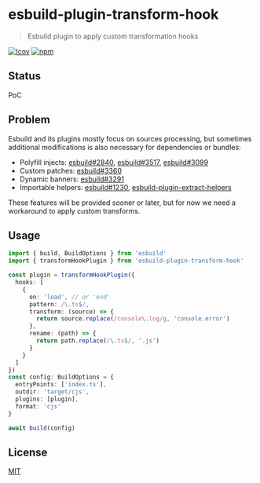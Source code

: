 # esbuild-plugin-transform-hook
> Esbuild plugin to apply custom transformation hooks

[![lcov](https://img.shields.io/badge/dynamic/json?url=https%3A%2F%2Fgithub.com%2Fantongolub%2Fmisc%2Freleases%2Fdownload%2Flcov%2Flcov-sum.json&query=%24.scopes.packages_esbuild_plugin_transform_hook.max&label=lcov&color=brightgreen)](https://github.com/antongolub/misc/releases/download/lcov/lcov.info)
[![npm](https://img.shields.io/npm/v/esbuild-plugin-transform-hook.svg?&color=white)](https://www.npmjs.com/package/esbuild-plugin-transform-hook)

## Status
PoC

## Problem
Esbuild and its plugins mostly focus on sources processing, but sometimes additional modifications is also necessary for dependencies or bundles:
* Polyfill injects: [esbuild#2840](https://github.com/evanw/esbuild/issues/2840), [esbuild#3517](https://github.com/evanw/esbuild/issues/3517), [esbuild#3099](https://github.com/evanw/esbuild/issues/3099)
* Custom patches: [esbuild#3360](https://github.com/evanw/esbuild/issues/3360)
* Dynamic banners: [esbuild#3291](https://github.com/evanw/esbuild/issues/3291)
* Importable helpers: [esbuild#1230](https://github.com/evanw/esbuild/issues/1230), [esbuild-plugin-extract-helpers](https://github.com/antongolub/misc/tree/master/packages/esbuild/plugin-extract-helpers)

These features will be provided sooner or later, but for now we need a workaround to apply custom transforms.  

## Usage
```ts
import { build, BuildOptions } from 'esbuild'
import { transformHookPlugin } from 'esbuild-plugin-transform-hook'

const plugin = transformHookPlugin({
  hooks: [
    {
      on: 'load', // or 'end'
      pattern: /\.ts$/,
      transform: (source) => {
        return source.replace(/console\.log/g, 'console.error')
      },
      rename: (path) => {
        return path.replace(/\.ts$/, '.js')
      }
    }
  ]
})
const config: BuildOptions = {
  entryPoints: ['index.ts'],
  outdir: 'target/cjs',
  plugins: [plugin],
  format: 'cjs'
}

await build(config)
```

## License
[MIT](./LICENSE)

